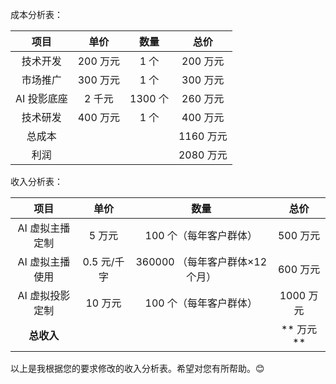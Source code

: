 

成本分析表：

|项目|单价|数量|总价|
|:-:|:-:|:-:|:-:|
|技术开发|200 万元|1 个|200 万元|
|市场推广|300 万元|1 个|300 万元|
|AI 投影底座|2 千元|1300 个|260 万元|
|技术研发|400 万元|1 个|400 万元|
|总成本| | |1160 万元 |
|利润| | |2080 万元|




收入分析表：

|项目|单价|数量|总价|
|:-:|:-:|:-:|:-:|
|AI 虚拟主播定制|5 万元|100 个（每年客户群体）|500 万元|
|AI 虚拟主播使用|0.5 元/千字|360000 （每年客户群体×12 个月）|600 万元|
|AI 虚拟投影定制|10 万元|100 个（每年客户群体）|1000 万元|
|**总收入**|||** 万元**|

以上是我根据您的要求修改的收入分析表。希望对您有所帮助。😊